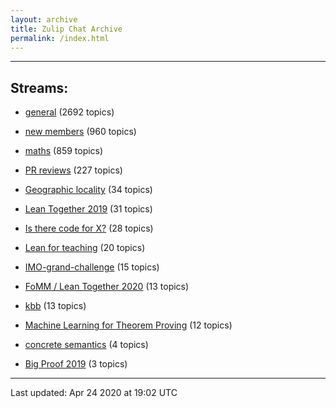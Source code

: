 ```yaml
---
layout: archive
title: Zulip Chat Archive
permalink: /index.html
---
```


---

## Streams:

* [general](stream/113488-general/index.html) (2692 topics)

* [new members](stream/113489-new-members/index.html) (960 topics)

* [maths](stream/116395-maths/index.html) (859 topics)

* [PR reviews](stream/144837-PR-reviews/index.html) (227 topics)

* [Geographic locality](stream/224796-Geographic-locality/index.html) (34 topics)

* [Lean Together 2019](stream/179818-Lean-Together-2019/index.html) (31 topics)

* [Is there code for X?](stream/217875-Is-there-code-for-X?/index.html) (28 topics)

* [Lean for teaching](stream/187764-Lean-for-teaching/index.html) (20 topics)

* [IMO-grand-challenge](stream/208328-IMO-grand-challenge/index.html) (15 topics)

* [FoMM / Lean Together 2020](stream/218272-FoMM-/-Lean-Together-2020/index.html) (13 topics)

* [kbb](stream/141825-kbb/index.html) (13 topics)

* [Machine Learning for Theorem Proving](stream/219941-Machine-Learning-for-Theorem-Proving/index.html) (12 topics)

* [concrete semantics](stream/187724-concrete-semantics/index.html) (4 topics)

* [Big Proof 2019](stream/198800-Big-Proof-2019/index.html) (3 topics)

<hr><p>Last updated: Apr 24 2020 at 19:02 UTC</p>